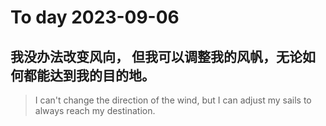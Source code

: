
# To day 2023-09-06


## 我没办法改变风向， 但我可以调整我的风帆，无论如何都能达到我的目的地。
> I can't change the direction of the wind, but I can adjust my sails to always reach my destination. 

    